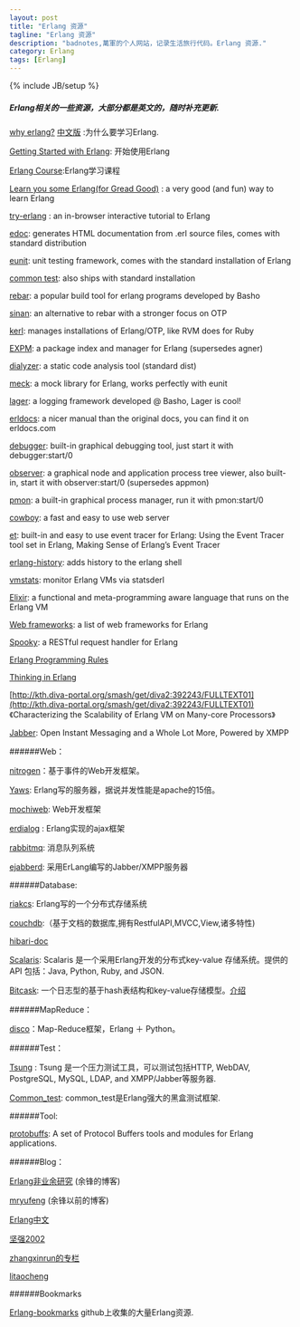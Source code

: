 ```yaml
---
layout: post
title: "Erlang 资源"
tagline: "Erlang 资源"
description: "badnotes,萬軍的个人网站，记录生活旅行代码。Erlang 资源."
category: Erlang
tags: [Erlang]
---
```

{% include JB/setup %}

##### Erlang相关的一些资源，大部分都是英文的，随时补充更新.

[why erlang?](http://veldstra.org/whyerlang/) [中文版](http://badnotes.com/2013/11/15/why_erlang_is_awesome/) :为什么要学习Erlang.

[Getting Started with Erlang](http://www.erlang.org/download/getting_started-5.4.pdf): 开始使用Erlang

[Erlang Course](http://www.erlang.org/course/course.html):Erlang学习课程

[Learn you some Erlang(for Gread Good)](http://learnyousomeerlang.com/) : a very good (and fun) way to learn Erlang

[try-erlang](http://www.tryerlang.org/) : an in-browser interactive tutorial to Erlang

[edoc](http://www.erlang.org/doc/apps/edoc/index.html): generates HTML documentation from .erl source files, comes with standard distribution

[eunit](http://www.erlang.org/doc/apps/eunit/chapter.html): unit testing framework, comes with the standard installation of Erlang

[common test](http://www.erlang.org/doc/apps/common_test/index.html): also ships with standard installation

[rebar](https://github.com/basho/rebar): a popular build tool for erlang programs developed by Basho

[sinan](http://erlware.github.io/sinan/): an alternative to rebar with a stronger focus on OTP

[kerl](https://github.com/spawngrid/kerl): manages installations of Erlang/OTP, like RVM does for Ruby

[EXPM](http://rashkovskii.com/2012/10/01/expm-or-meet-agner-2/): a package index and manager for Erlang (supersedes agner)

[dialyzer](http://www.erlang.org/doc/man/dialyzer.html): a static code analysis tool (standard dist)

[meck](https://github.com/eproxus/meck): a mock library for Erlang, works perfectly with eunit

[lager](http://basho.com/introducing-lager-a-new-logging-framework-for-erlangotp/): a logging framework developed @ Basho, Lager is cool!

[erldocs](http://erldocs.com/): a nicer manual than the original docs, you can find it on erldocs.com

[debugger](http://www.erlang.org/doc/apps/debugger/debugger_chapter.html): built-in graphical debugging tool, just start it with debugger:start/0

[observer](http://www.erlang.org/doc/man/observer.html): a graphical node and application process tree viewer, also built-in, start it with observer:start/0 (supersedes appmon)

[pmon](http://www.erlang.org/doc/man/pman.html): a built-in graphical process manager, run it with pmon:start/0

[cowboy](https://github.com/extend/cowboy): a fast and easy to use web server

[et](http://www.erlang.org/documentation/doc-5.7.4/lib/et-1.3.3/doc/html/et_intro.html): built-in and easy to use event tracer for Erlang: Using the Event Tracer tool set in Erlang, Making Sense of Erlang’s Event Tracer

[erlang-history](https://github.com/ferd/erlang-history): adds history to the erlang shell

[vmstats](https://github.com/ferd/vmstats): monitor Erlang VMs via statsderl

[Elixir](http://elixir-lang.org/): a functional and meta-programming aware language that runs on the Erlang VM

[Web frameworks](http://lenary.co.uk/erlang/2011/08/erlang-web-libraries/): a list of web frameworks for Erlang

[Spooky](https://github.com/flashingpumpkin/spooky): a RESTful request handler for Erlang

[Erlang Programming Rules](http://www.erlang.se/doc/programming_rules.shtml)

[Thinking in Erlang](http://www.reddit.com/r/programming/comments/12grg/thinking_in_erlang_pdf)

[http://kth.diva-portal.org/smash/get/diva2:392243/FULLTEXT01](http://kth.diva-portal.org/smash/get/diva2:392243/FULLTEXT01) 《Characterizing the Scalability of Erlang VM on Many-core Processors》

[Jabber](http://www.jabber.org/): Open Instant Messaging and a Whole Lot More, Powered by XMPP


######Web：

[nitrogen](http://nitrogenproject.com/)：基于事件的Web开发框架。

[Yaws](http://yaws.hyber.org): Erlang写的服务器，据说并发性能是apache的15倍。

[mochiweb](http://github.com/mochi/mochiweb): Web开发框架

[erdialog](http://sourceforge.net/projects/erdialog/) : Erlang实现的ajax框架

[rabbitmq](http://www.rabbitmq.com/): 消息队列系统

[ejabberd](https://github.com/processone/ejabberd): 采用ErLang编写的Jabber/XMPP服务器


######Database:

[riakcs](http://basho.com/products/riakcs/): Erlang写的一个分布式存储系统

[couchdb](http://couchdb.apache.org/):（基于文档的数据库,拥有RestfulAPI,MVCC,View,诸多特性)

[hibari-doc](http://hibari.github.com/hibari-doc/)

[Scalaris](http://code.google.com/p/scalaris/):  Scalaris 是一个采用Erlang开发的分布式key-value 存储系统。提供的API 包括：Java, Python, Ruby, and JSON.

[Bitcask](https://github.com/basho/bitcask): 一个日志型的基于hash表结构和key-value存储模型。[介绍](http://blog.nosqlfan.com/html/955.html)


######MapReduce：

[disco](http://discoproject.org/)：Map-Reduce框架，Erlang ＋ Python。


######Test：

[Tsung](http://tsung.erlang-projects.org/) : Tsung 是一个压力测试工具，可以测试包括HTTP, WebDAV, PostgreSQL, MySQL, LDAP, and XMPP/Jabber等服务器.

[Common_test](http://www.erlang.org/doc/man/common_test.html): common_test是Erlang强大的黑盒测试框架.

######Tool:

[protobuffs](https://github.com/dizzyd/protobuffs): A set of Protocol Buffers tools and modules for Erlang applications.


######Blog：

[Erlang非业余研究](http://blog.yufeng.info/) (余锋的博客)

[mryufeng](http://mryufeng.iteye.com/category/17139)  (余锋以前的博客)

[Erlang中文](http://www.erlang-cn.org/)

[坚强2002](http://www.cnblogs.com/me-sa/)

[zhangxinrun的专栏](http://blog.csdn.net/zhangxinrun/article/category/798654/1)

[litaocheng](http://erlangdisplay.iteye.com/category/127758)


######Bookmarks

[Erlang-bookmarks](https://github.com/0xAX/erlang-bookmarks/wiki/Erlang-bookmarks) github上收集的大量Erlang资源.
